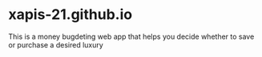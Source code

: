 # xapis-21.github.io
This is a money bugdeting web app that helps you decide whether to save or purchase a desired luxury
